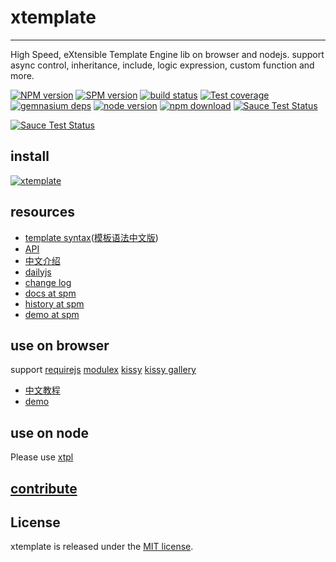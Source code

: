 # xtemplate
---

High Speed, eXtensible Template Engine lib on browser and nodejs.
support async control, inheritance, include, logic expression, custom function and more.

[![NPM version][npm-image]][npm-url]
[![SPM version](http://spmjs.io/badge/xtemplate)](http://spmjs.io/package/xtemplate)
[![build status][travis-image]][travis-url]
[![Test coverage][coveralls-image]][coveralls-url]
[![gemnasium deps][gemnasium-image]][gemnasium-url]
[![node version][node-image]][node-url]
[![npm download][download-image]][download-url]
[![Sauce Test Status](https://saucelabs.com/buildstatus/xtemplate)](https://saucelabs.com/u/xtemplate)

[![Sauce Test Status](https://saucelabs.com/browser-matrix/xtemplate.svg)](https://saucelabs.com/u/xtemplate)


[npm-image]: http://img.shields.io/npm/v/xtemplate.svg?style=flat-square
[npm-url]: http://npmjs.org/package/xtemplate
[travis-image]: https://img.shields.io/travis/yiminghe/xtemplate.svg?style=flat-square
[travis-url]: https://travis-ci.org/yiminghe/xtemplate
[coveralls-image]: https://img.shields.io/coveralls/yiminghe/xtemplate.svg?style=flat-square
[coveralls-url]: https://coveralls.io/r/yiminghe/xtemplate?branch=master
[gemnasium-image]: http://img.shields.io/gemnasium/yiminghe/xtemplate.svg?style=flat-square
[gemnasium-url]: https://gemnasium.com/yiminghe/xtemplate
[node-image]: https://img.shields.io/badge/node.js-%3E=_0.10-green.svg?style=flat-square
[node-url]: http://nodejs.org/download/
[download-image]: https://img.shields.io/npm/dm/xtemplate.svg?style=flat-square
[download-url]: https://npmjs.org/package/xtemplate

## install

[![xtemplate](https://nodei.co/npm/xtemplate.png)](https://npmjs.org/package/xtemplate)

## resources

- [template syntax](https://github.com/yiminghe/xtemplate/blob/master/docs/syntax.md)([模板语法中文版](https://github.com/yiminghe/xtemplate/blob/master/docs/syntax-cn.md))
- [API](https://github.com/yiminghe/xtemplate/blob/master/docs/api.md)
- [中文介绍](https://github.com/yiminghe/xtemplate/blob/master/docs/tutorial/introduce.md)
- [dailyjs](http://dailyjs.com/2014/09/24/node-roundup/)
- [change log](https://github.com/yiminghe/xtemplate/blob/master/HISTORY.md)
- [docs at spm](http://spmjs.io/docs/xtemplate/)
- [history at spm](http://spmjs.io/docs/xtemplate/history.html)
- [demo at spm](http://spmjs.io/docs/xtemplate/examples/)

## use on browser

support [requirejs](https://github.com/jrburke/requirejs) [modulex](https://github.com/yiminghe/modulex)
[kissy](http://docs.kissyui.com) [kissy gallery](http://gallery.kissyui.com)

- [中文教程](https://github.com/yiminghe/xtemplate/blob/master/docs/use-on-browser.md)
- [demo](https://github.com/yiminghe/xtemplate-on-browser)

## use on node

Please use [xtpl](https://github.com/kissyteam/xtpl)

## [contribute](https://github.com/yiminghe/xtemplate/blob/master/CONTRIBUTING.md)

## License

xtemplate is released under the [MIT license](http://opensource.org/licenses/MIT).
